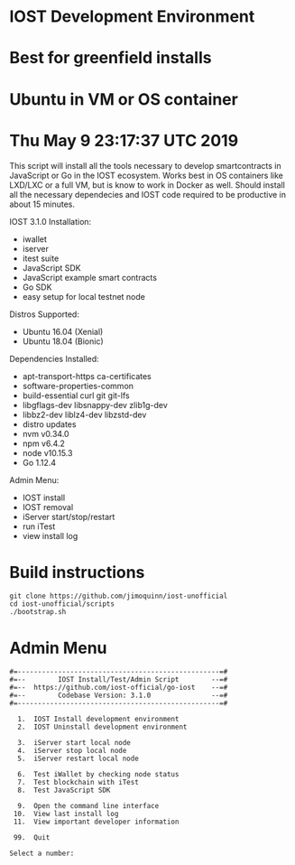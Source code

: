 
#          IOST Development Environment
#          Best for greenfield installs
#          Ubuntu in VM or OS container
#          Thu May  9 23:17:37 UTC 2019

  This script will install all the tools necessary to develop 
  smartcontracts in JavaScript or Go in the IOST ecosystem.
  Works best in OS containers like LXD/LXC or a full VM, but
  is know to work in Docker as well.  Should install all the 
  necessary dependecies and IOST code required to be productive 
  in about 15 minutes.

   IOST 3.1.0 Installation:
   -  iwallet
   -  iserver
   -  itest suite
   -  JavaScript SDK
   -  JavaScript example smart contracts
   -  Go SDK
   -  easy setup for local testnet node

   Distros Supported:
   -  Ubuntu 16.04 (Xenial)
   -  Ubuntu 18.04 (Bionic)

   Dependencies Installed:
   -  apt-transport-https ca-certificates
   -  software-properties-common
   -  build-essential curl git git-lfs
   -  libgflags-dev libsnappy-dev zlib1g-dev
   -  libbz2-dev liblz4-dev libzstd-dev
   -  distro updates
   -  nvm v0.34.0
   -  npm v6.4.2
   -  node v10.15.3
   -  Go 1.12.4

   Admin Menu:
   -  IOST install
   -  IOST removal
   -  iServer start/stop/restart
   -  run iTest
   -  view install log  


  #  Build instructions
  ```
  git clone https://github.com/jimoquinn/iost-unofficial
  cd iost-unofficial/scripts
  ./bootstrap.sh
  ```


  #  Admin Menu
  ```
  #=--------------------------------------------------=#
  #=--        IOST Install/Test/Admin Script        --=#
  #=--  https://github.com/iost-official/go-iost    --=#
  #=--        Codebase Version: 3.1.0               --=#
  #=--------------------------------------------------=#

    1.  IOST Install development environment
    2.  IOST Uninstall development environment

    3.  iServer start local node
    4.  iServer stop local node
    5.  iServer restart local node

    6.  Test iWallet by checking node status
    7.  Test blockchain with iTest
    8.  Test JavaScript SDK

    9.  Open the command line interface
   10.  View last install log
   11.  View important developer information

   99.  Quit

  Select a number:
  ```

